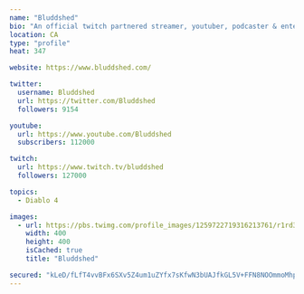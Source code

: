 ```yaml
---
name: "Bluddshed"
bio: "An official twitch partnered streamer, youtuber, podcaster & entertainer focusing on Diablo"
location: CA
type: "profile"
heat: 347

website: https://www.bluddshed.com/

twitter:
  username: Bluddshed
  url: https://twitter.com/Bluddshed
  followers: 9154

youtube:
  url: https://www.youtube.com/Bluddshed
  subscribers: 112000

twitch:
  url: https://www.twitch.tv/bluddshed
  followers: 127000

topics:
  - Diablo 4

images:
  - url: https://pbs.twimg.com/profile_images/1259722719316213761/r1rd3DWs_400x400.jpg
    width: 400
    height: 400
    isCached: true
    title: "Bluddshed"

secured: "kLeD/fLfT4vvBFx6SXv5Z4um1uZYfx7sKfwN3bUAJfkGL5V+FFN8NOOmmoMhpoaPvlTMAeHeiFldRo3CXiOUfOJFWeNknd4aba9AgXR3oSJWXweJrY8n8VZ0BBeahIzW8Vcr+5hIAjrvGe6bAPoLu7d2A1y+Y4yiq8zK6akouVJ2ZNPonUOO/hlf11/Vo2L9w1QMpQZU1cRiWrjNicXPVPQwyrBYI+BJbc/BPpUsNpMLvMtyRLqHMagfBsZhC84izQUD1CTGkQ1ruII7Mg8AYpIaFkZHLQOFsVbFyjOiSTCBuPV2pzJPOe31fANTgFkfnuLw/EccatN7DmfMqk7jX+Syrds0CVnmDX+XnjnOBhEivjTIOaTxs6yNclMYSQOW;W3MPDC2dDCrpiNNbBNnAnA=="
---
```


